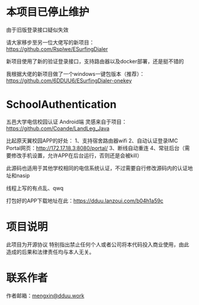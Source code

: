 # 本项目已停止维护
由于旧版登录接口疑似失效

请大家移步至另一位大佬写的新项目：https://github.com/Rsplwe/ESurfingDialer

新项目使用了新的验证登录接口，支持路由器以及docker部署，还是挺不错的

我根据大佬的新项目做了一个windows一键包版本（推荐）：https://github.com/6DDUU6/ESurfingDialer-onekey

# SchoolAuthentication
五邑大学电信校园认证
Android端
灵感来自于项目：https://github.com/Coande/LandLeg_Java

比起原天翼校园APP的好处：
1、支持宿舍路由器wifi
2、自动认证登录IMC Portal网页：http://172.17.18.3:8080/portal/
3、断线自动重连
4、常驻后台（需要修改手机设置，允许APP在后台运行，否则还是会被kill）

此源码也适用于其他学校相同的电信系统认证，不过需要自行修改源码内的认证地址和nasip

线程上写的有点乱、qwq

打包好的APP下载地址在此：https://dduu.lanzoui.com/b04h1a59c
# 项目说明
此项目为开源协议 特别指出禁止任何个人或者公司将本代码投入商业使用，由此造成的后果和法律责任均与本人无关。
# 联系作者
作者邮箱：mengxin@dduu.work
